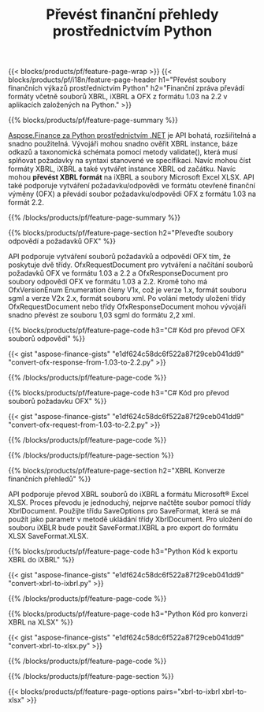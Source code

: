 ﻿---
title: Převést finanční přehledy prostřednictvím Python
url: /cs/python-net/conversion/
description:  Python kód pro převod finančních zpráv ve formátech souborů XBRL, iXBRL(inline xbrl) a OFX prostřednictvím knihovny Python.
---
{{< blocks/products/pf/feature-page-wrap >}}
{{< blocks/products/pf/i18n/feature-page-header h1="Převést soubory finančních výkazů prostřednictvím Python" h2="Finanční zpráva převádí formáty včetně souborů XBRL, iXBRL a OFX z formátu 1.03 na 2.2 v aplikacích založených na Python." >}}

{{% blocks/products/pf/feature-page-summary %}}

[Aspose.Finance za Python prostřednictvím .NET](https://products.aspose.com/finance/python-net/) je API bohatá, rozšiřitelná a snadno použitelná. Vývojáři mohou snadno ověřit XBRL instance, báze odkazů a taxonomická schémata pomocí metody validate(), která musí splňovat požadavky na syntaxi stanovené ve specifikaci. Navíc mohou číst formáty XBRL, iXBRL a také vytvářet instance XBRL od začátku. Navíc mohou **převést XBRL formát** na iXBRL a soubory Microsoft Excel XLSX. API také podporuje vytváření požadavku/odpovědi ve formátu otevřené finanční výměny (OFX) a převádí soubor požadavku/odpovědi OFX z formátu 1.03 na formát 2.2.

{{% /blocks/products/pf/feature-page-summary %}}

{{% blocks/products/pf/feature-page-section h2="Převeďte soubory odpovědí a požadavků OFX" %}}

API podporuje vytváření souborů požadavků a odpovědí OFX tím, že poskytuje dvě třídy. OfxRequestDocument pro vytváření a načítání souborů požadavků OFX ve formátu 1.03 a 2.2 a OfxResponseDocument pro soubory odpovědí OFX ve formátu 1.03 a 2.2. Kromě toho má OfxVersionEnum Enumeration členy V1x, což je verze 1.x, formát souboru sgml a verze V2x 2.x, formát souboru xml. Po volání metody uložení třídy OfxRequestDocument nebo třídy OfxResponseDocument mohou vývojáři snadno převést ze souboru 1,03 sgml do formátu 2,2 xml.


{{% blocks/products/pf/feature-page-code h3="C# Kód pro převod OFX souborů odpovědí" %}}

{{< gist "aspose-finance-gists" "e1df624c58dc6f522a87f29ceb041dd9" "convert-ofx-response-from-1.03-to-2.2.py" >}} 

{{% /blocks/products/pf/feature-page-code %}}

{{% blocks/products/pf/feature-page-code h3="C# Kód pro převod souborů požadavku OFX" %}}

{{< gist "aspose-finance-gists" "e1df624c58dc6f522a87f29ceb041dd9" "convert-ofx-request-from-1.03-to-2.2.py" >}} 

{{% /blocks/products/pf/feature-page-code %}}

{{% /blocks/products/pf/feature-page-section %}}

{{% blocks/products/pf/feature-page-section h2="XBRL Konverze finančních přehledů" %}}

API podporuje převod XBRL souborů do iXBRL a formátu Microsoft® Excel XLSX. Proces převodu je jednoduchý, nejprve načtěte soubor pomocí třídy XbrlDocument. Použijte třídu SaveOptions pro SaveFormat, která se má použít jako parametr v metodě ukládání třídy XbrlDocument. Pro uložení do souboru iXBLR bude použit SaveFormat.IXBRL a pro export do formátu XLSX SaveFormat.XLSX.

{{% blocks/products/pf/feature-page-code h3="Python Kód k exportu XBRL do iXBRL" %}}

{{< gist "aspose-finance-gists" "e1df624c58dc6f522a87f29ceb041dd9" "convert-xbrl-to-ixbrl.py" >}} 

{{% /blocks/products/pf/feature-page-code %}}

{{% blocks/products/pf/feature-page-code h3="Python Kód pro konverzi XBRL na XLSX" %}}

{{< gist "aspose-finance-gists" "e1df624c58dc6f522a87f29ceb041dd9" "convert-xbrl-to-xlsx.py" >}} 

{{% /blocks/products/pf/feature-page-code %}}

{{% /blocks/products/pf/feature-page-section %}}

{{< blocks/products/pf/feature-page-options pairs="xbrl-to-ixbrl xbrl-to-xlsx" >}}